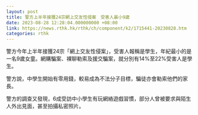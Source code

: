 ```yaml
---
layout: post
title: 警方上半年接獲24宗網上交友性侵案　受害人最小9歲
date: 2023-08-28 12:28:04.000000000 +08:00
link: https://news.rthk.hk/rthk/ch/component/k2/1715441-20230828.htm
categories: rthk
---
```


警方今年上半年接獲24宗「網上交友性侵案」，受害人報稱是學生，年紀最小的是一名9歲女童。網購騙案、裸聊勒索及援交騙案，就分別有14%至22%受害人是學生。

警方說，中學生開始有零用錢，較易成為不法分子目標，騙徒亦會勒索他們的家長。

警方的調查又發現，6成受訪中小學生有玩網絡遊戲習慣，部分人曾被要求與陌生人外出見面，甚至拍攝私密照片。
